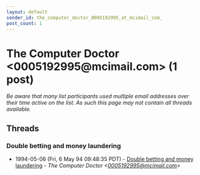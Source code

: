 ```yaml
---
layout: default
sender_id: the_computer_doctor_0005192995_at_mcimail_com_
post_count: 1
---
```


# The Computer Doctor <0005192995<span>@</span>mcimail.com> (1 post)

_Be aware that many list participants used multiple email addresses over their time active on the list. As such this page may not contain all threads available._

## Threads

### Double betting and money laundering
+ 1994-05-06 (Fri, 6 May 94 09:48:35 PDT) - [Double betting and money laundering](/archive/1994/05/f2c472ab86d78c56c834f0503ec6b0cf1d61aae8a3eb2f8fe3a1e196623377c9) - _The Computer Doctor \<0005192995@mcimail.com\>_

